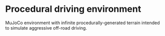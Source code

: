 # Procedural driving environment
MuJoCo environment with infinite procedurally-generated terrain intended to simulate aggressive off-road driving.